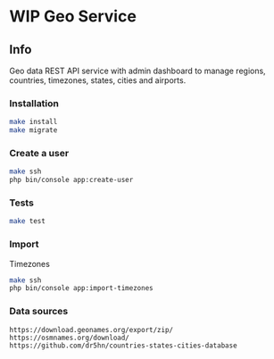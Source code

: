 # WIP Geo Service

## Info

Geo data REST API service with admin dashboard to manage regions, countries, timezones, states, cities and airports.

### Installation

```bash
make install
make migrate
```

### Create a user

```bash
make ssh
php bin/console app:create-user
```

### Tests

```bash
make test
```

### Import

Timezones

```bash
make ssh
php bin/console app:import-timezones
```

### Data sources

```
https://download.geonames.org/export/zip/
https://osmnames.org/download/
https://github.com/dr5hn/countries-states-cities-database
```